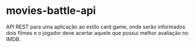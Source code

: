 # movies-battle-api
API REST para uma aplicação ao estilo card game, onde serão informados dois filmes e o jogador deve acertar aquele que possui melhor avaliação no IMDB.
